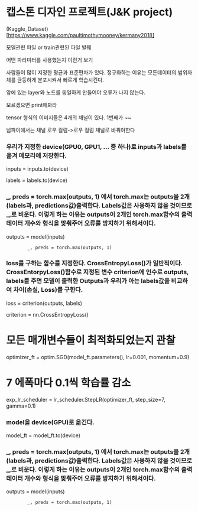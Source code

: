 # 캡스톤 디자인 프로젝트(J&K project)

(Kaggle_Dataset)[https://www.kaggle.com/paultimothymooney/kermany2018]

모델관련 파일 or train관련된 파일 발췌

어떤 파라미터를 사용했는지 이런거 보기

사람들이 많이 지정한 평균과 표준편차가 있다. 정규화하는 이유는 모든데이터의 범위자체를 균등하게 분포시켜서 빠르게 학습시킨다.

앞에 있는 layer와 노드를 동일하게 만들어야 오류가 나지 않는다.

모르겠으면 print해봐라

tensor 형식의 이미지들은 4개의 채널이 있다. 1번째가 ~~

넘파이에서는 채널 로우 컬럼->로우 컬럼 채널로 바꿔야한다


### 우리가 지정한 device(GPU0, GPU1, ... 중 하나)로 inputs과 labels를 옮겨 메모리에 저장한다.

inputs = inputs.to(device)

labels = labels.to(device)

### _, preds = torch.max(outputs, 1) 에서 torch.max는 outputs을 2개(labels과, predictions값)출력한다. Labels값은 사용하지 않을 것이므로 _,로 비운다. 이렇게 하는 이유는 outputs이 2개인 torch.max함수의 출력데이터 개수와 형식을 맞춰주어 오류를 방지하기 위해서이다. 

 outputs = model(inputs)
 
            _, preds = torch.max(outputs, 1)

### loss를 구하는 함수를 지정한다. CrossEntropyLoss()가 일반적이다. CrossEntorpyLoss()함수로 지정된 변수 criterion에 인수로 outputs, labels를 주면 모델이 출력한 Outputs과 우리가 아는 labels값을 비교하여 차이(손실, Loss)를 구한다.

loss = criterion(outputs, labels)

criterion = nn.CrossEntropyLoss()


# 모든 매개변수들이 최적화되었는지 관찰

optimizer_ft = optim.SGD(model_ft.parameters(), lr=0.001, momentum=0.9)

# 7 에폭마다 0.1씩 학습률 감소

exp_lr_scheduler = lr_scheduler.StepLR(optimizer_ft, step_size=7, gamma=0.1)

### model을 device(GPU)로 옮긴다.

model_ft = model_ft.to(device)



### _, preds = torch.max(outputs, 1) 에서 torch.max는 outputs을 2개(labels과, predictions값)출력한다. Labels값은 사용하지 않을 것이므로 _,로 비운다. 이렇게 하는 이유는 outputs이 2개인 torch.max함수의 출력데이터 개수와 형식을 맞춰주어 오류를 방지하기 위해서이다. 

 outputs = model(inputs)
 
            _, preds = torch.max(outputs, 1)
